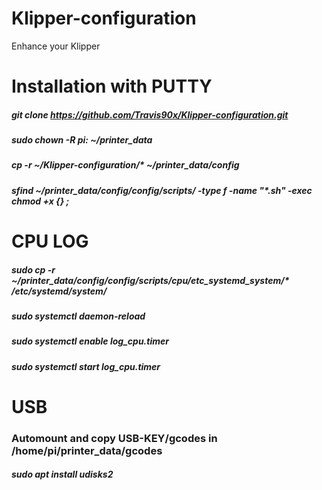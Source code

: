 # Klipper-configuration
Enhance your Klipper

# Installation with PUTTY

##### git clone https://github.com/Travis90x/Klipper-configuration.git
##### sudo chown -R pi: ~/printer_data
##### cp -r ~/Klipper-configuration/* ~/printer_data/config
##### sfind ~/printer_data/config/config/scripts/ -type f -name "*.sh" -exec chmod +x {} \;


# CPU LOG
##### sudo cp -r ~/printer_data/config/config/scripts/cpu/etc_systemd_system/* /etc/systemd/system/
##### sudo systemctl daemon-reload 
##### sudo systemctl enable log_cpu.timer
##### sudo systemctl start log_cpu.timer


#  USB
### Automount and copy USB-KEY/gcodes in /home/pi/printer_data/gcodes

##### sudo apt install udisks2
